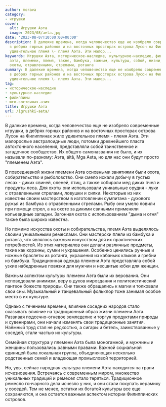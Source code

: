 ```yaml
---
author: morava
category:
- игрушки
cover:
  alt: Игрушки Аэта
  image: 2023/08/aeta.jpg
date: '2023-08-07T10:00:00+00:00'
description: В далекие времена, когда человечество еще не изобрело современные игрушки,
  в дебрях горных районов и на восточных просторах острова Лусон на Филиппинах жило
  удивительное племя \- племя Аэта. Эти малор...
keywords: Игрушки Аэта, историческое-наследие, культурное-наследие, филиппины, юго-восточная-азия,
  аэта, племени, племя, также, бамбука, важным, культуры, собой, жизни, охота, диких,
  охоты, отравленными, стрелами, ротанга
summary: В далекие времена, когда человечество еще не изобрело современные игрушки,
  в дебрях горных районов и на восточных просторах острова Лусон на Филиппинах жило
  удивительное племя \- племя Аэта. Эти малор...
tag:
- историческое-наследие
- культурное-наследие
- филиппины
- юго-восточная-азия
title: Игрушки Аэта
url: /igrushki-aeta/
---
```


В далекие времена, когда человечество еще не изобрело современные игрушки, в дебрях горных районов и на восточных просторах острова Лусон на Филиппинах жило удивительное племя \- племя Аэта. Эти малорослые австралоидные люди, потомки древнейшего пласта автохтонного населения, представляли собой таинственное и загадочное сообщество. Их общего самоназвания не было, и их называли по-разному: Аэта, áitâ, Mga Aeta, но для нас они будут просто "племенем Аэта".

В повседневной жизни племени Аэта основными занятиями были охота, собирательство и рыболовство. Они смело искали добычу в густых лесах \- диких свиней, оленей, птиц, а также собирали мед диких пчел и продукты леса. Для охоты они использовали уникальные орудия \- луки с отравленными стрелами, ловушки и силки. Некоторые из них известны своим мастерством в изготовлении сумпитана \- духового ружья из бамбука с отравленными стрелами. Рыбу они умело ловили при помощи стрел, а на охоте за дикими свиньями применяли копьевидные западни. Загонная охота с использованием "дыма и огня" также была широко известна.

Но помимо искусства охоты и собирательства, племя Аэта выделялось своими уникальными ремеслами. Они мастерски плели из бамбука и ротанга, что являлось важным искусством для их практических потребностей. Из этих материалов они делали различные предметы, такие как корзины, сумки и украшения. Особенно ценились ручные и ножные браслеты из ротанга, украшения из кабаньих клыков и гребни из бамбука. Традиционная одежда племени Аэта представляла собой узкие набедренные повязки для мужчин и несшитые юбки для женщин.

Важным аспектом культуры племени Аэта были их верования. Они исповедовали анимизм, веру в духов мироздания и политеистический пантеон божеств природы. Они также обращались к магии и толковали свои сны. Музыкальный и танцевальный фольклор тоже занимал особое место в их культуре.

Однако с течением времени, влияние соседних народов стало оказывать влияние на традиционный образ жизни племени Аэта. Развивая подсечно-огневое земледелие и торгуя продуктами природы и сувенирами, они начали изменять свои традиционные занятия. Наёмный труд стал не редкостью, а сигары и бетель, заимствованные у соседей, стали частью их культуры.

Семейная структура у племени Аэта была моногамной, и мужчины и женщины пользовались равными правами. Важной социальной единицей была локальная группа, объединяющая несколько родственных семей и владеющая промысловой территорией.

Но, увы, сейчас народная культура племени Аэта находится на грани исчезновения. Встречаясь с современным миром, множество уникальных традиций и ремесел стало теряться. Традиционное ремесло гончарного дела исчезло у них, и они стали покупать керамику у соседей. Тем не менее, остатки их богатой культуры все еще сохраняются, и она остается важным аспектом истории Филиппинских островов.